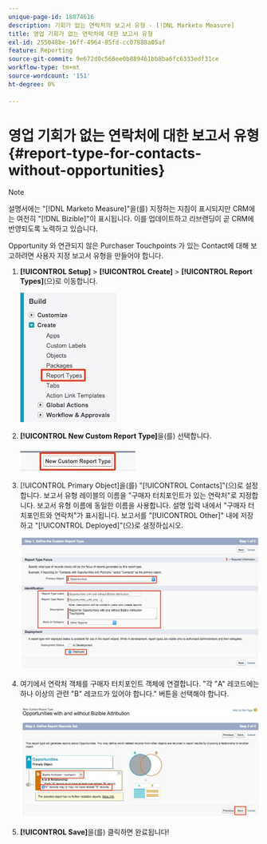```yaml
---
unique-page-id: 18874616
description: 기회가 없는 연락처의 보고서 유형 - [!DNL Marketo Measure]
title: 영업 기회가 없는 연락처에 대한 보고서 유형
exl-id: 255048be-16ff-4964-85fd-cc07888a05af
feature: Reporting
source-git-commit: 9e672d0c568ee0b889461bb8ba6fc6333edf31ce
workflow-type: tm+mt
source-wordcount: '151'
ht-degree: 0%

---
```


# 영업 기회가 없는 연락처에 대한 보고서 유형 {#report-type-for-contacts-without-opportunities}

>[!NOTE]
>
>설명서에는 &quot;[!DNL Marketo Measure]&quot;을(를) 지정하는 지침이 표시되지만 CRM에는 여전히 &quot;[!DNL Bizible]&quot;이 표시됩니다. 이를 업데이트하고 리브랜딩이 곧 CRM에 반영되도록 노력하고 있습니다.

Opportunity 와 연관되지 않은 Purchaser Touchpoints 가 있는 Contact에 대해 보고하려면 사용자 지정 보고서 유형을 만들어야 합니다.

1. **[!UICONTROL Setup]** > **[!UICONTROL Create]** > **[!UICONTROL Report Types]**(으)로 이동합니다.

   ![](assets/1.jpg)

1. **[!UICONTROL New Custom Report Type]**&#x200B;을(를) 선택합니다.

   ![](assets/2.jpg)

1. [!UICONTROL Primary Object]을(를) &quot;[!UICONTROL Contacts]&quot;(으)로 설정합니다. 보고서 유형 레이블의 이름을 &quot;구매자 터치포인트가 있는 연락처&quot;로 지정합니다. 보고서 유형 이름에 동일한 이름을 사용합니다. 설명 입력 내에서 &quot;구매자 터치포인트와 연락처&quot;가 표시됩니다. 보고서를 &quot;[!UICONTROL Other]&quot; 내에 저장하고 &quot;[!UICONTROL Deployed]&quot;(으)로 설정하십시오.

   ![](assets/3.jpg)

1. 여기에서 연락처 객체를 구매자 터치포인트 객체에 연결합니다. &quot;각 &quot;A&quot; 레코드에는 하나 이상의 관련 &quot;B&quot; 레코드가 있어야 합니다.&quot; 버튼을 선택해야 합니다.

   ![](assets/4.jpg)

1. **[!UICONTROL Save]**&#x200B;을(를) 클릭하면 완료됩니다!
